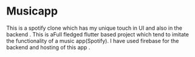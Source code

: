 # Musicapp
This is a spotify clone which has my unique touch in UI and also in the backend .
This is aFull fledged flutter based project which tend to imitate the functionality of a music app(Spotify).
I have used firebase for the backend and hosting of this app .

